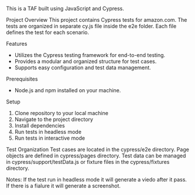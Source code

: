 This is a TAF built using JavaScript and Cypress.

Project Overview
This project contains Cypress tests for amazon.com. The tests are organized in separate cy.js file inside the e2e folder. Each file defines the test for each scenario.

Features

- Utilizes the Cypress testing framework for end-to-end testing.
- Provides a modular and organized structure for test cases.
- Supports easy configuration and test data management.

Prerequisites

- Node.js and npm installed on your machine.

Setup

1. Clone repository to your local machine
2. Navigate to the project directory
3. Install dependencies
4. Run tests in headless mode
5. Run tests in interactive mode

Test Organization
Test cases are located in the cypress/e2e directory.
Page objects are defined in cypress/pages directory.
Test data can be managed in cypress/support/testData.js or fixture files in the cypress/fixtures directory.

Notes:
If the test run in headless mode it will generate a viedo after it pass.
If there is a fialure it will generate a screenshot.
